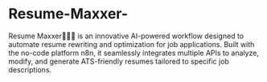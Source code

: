 # Resume-Maxxer-
Resume Maxxer🧏🏻‍♂️ is an innovative AI-powered workflow designed to automate resume rewriting and optimization for job applications. Built with the no-code platform n8n, it seamlessly integrates multiple APIs to analyze, modify, and generate ATS-friendly resumes tailored to specific job descriptions.
